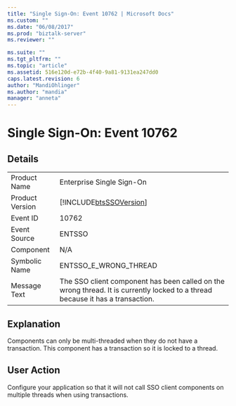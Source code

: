 ```yaml
---
title: "Single Sign-On: Event 10762 | Microsoft Docs"
ms.custom: ""
ms.date: "06/08/2017"
ms.prod: "biztalk-server"
ms.reviewer: ""

ms.suite: ""
ms.tgt_pltfrm: ""
ms.topic: "article"
ms.assetid: 516e120d-e72b-4f40-9a81-9131ea247dd0
caps.latest.revision: 6
author: "MandiOhlinger"
ms.author: "mandia"
manager: "anneta"
---
```

# Single Sign-On: Event 10762
## Details  
  
|                 |                                                                                                                                |
|-----------------|--------------------------------------------------------------------------------------------------------------------------------|
|  Product Name   |                                                   Enterprise Single Sign-On                                                    |
| Product Version |                                   [!INCLUDE[btsSSOVersion](../includes/btsssoversion-md.md)]                                   |
|    Event ID     |                                                             10762                                                              |
|  Event Source   |                                                             ENTSSO                                                             |
|    Component    |                                                              N/A                                                               |
|  Symbolic Name  |                                                     ENTSSO_E_WRONG_THREAD                                                      |
|  Message Text   | The SSO client component has been called on the wrong thread. It is currently locked to a thread because it has a transaction. |
  
## Explanation  
 Components can only be multi-threaded when they do not have a transaction. This component has a transaction so it is locked to a thread.  
  
## User Action  
 Configure your application so that it will not call SSO client components on multiple threads when using transactions.